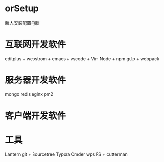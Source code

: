# orSetup
新人安装配置电脑


# 互联网开发软件
editplus + webstrom + emacs + vscode + Vim
Node + npm
gulp + webpack

# 服务器开发软件
mongo
redis
nginx
pm2


# 客户端开发软件



# 工具
Lantern
git + Sourcetree
Typora
Cmder
wps
PS + cutterman



